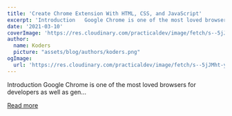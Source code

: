 ```yaml
---
title: 'Create Chrome Extension With HTML, CSS, and JavaScript'
excerpt: 'Introduction   Google Chrome is one of the most loved browsers for developers as well as gen...'
date: '2021-03-10'
coverImage: 'https://res.cloudinary.com/practicaldev/image/fetch/s--5jJMht-y--/c_imagga_scale,f_auto,fl_progressive,h_420,q_auto,w_1000/https://dev-to-uploads.s3.amazonaws.com/uploads/articles/momlvu2ir6pzxa2kcg66.png'
author:
  name: Koders
  picture: "assets/blog/authors/koders.png"
ogImage:
  url: 'https://res.cloudinary.com/practicaldev/image/fetch/s--5jJMht-y--/c_imagga_scale,f_auto,fl_progressive,h_420,q_auto,w_1000/https://dev-to-uploads.s3.amazonaws.com/uploads/articles/momlvu2ir6pzxa2kcg66.png'
---
```


Introduction   Google Chrome is one of the most loved browsers for developers as well as gen...

[Read more](https://dev.to/surajondev/create-chrome-extension-with-html-css-and-javascript-4ofd)
